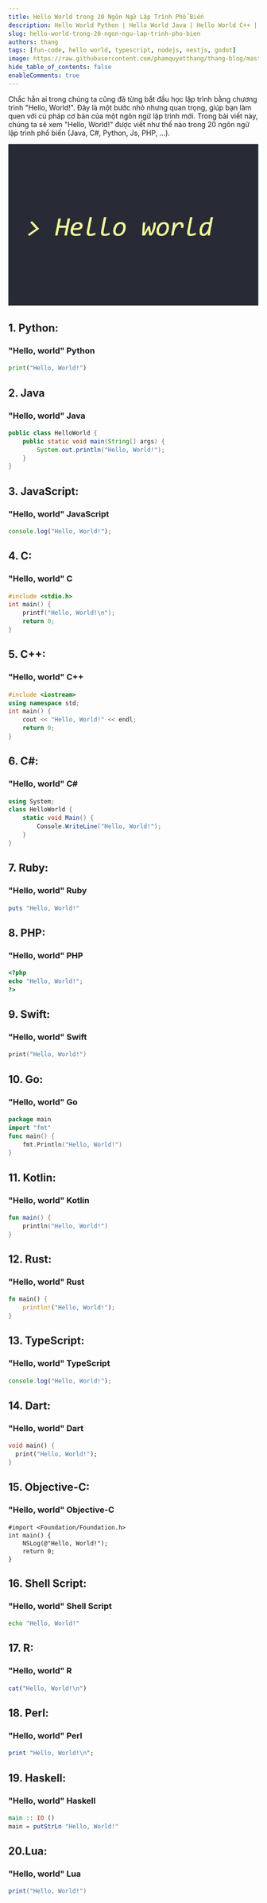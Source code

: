 ```yaml
---
title: Hello World trong 20 Ngôn Ngữ Lập Trình Phổ Biến
description: Hello World Python | Hello World Java | Hello World C++ | Hello World PHP | Hello World Javascript | Hello World C# 
slug: hello-world-trong-20-ngon-ngu-lap-trinh-pho-bien
authors: thang
tags: [fun-code, hello world, typescript, nodejs, nestjs, godot]
image: https://raw.githubusercontent.com/phamquyetthang/thang-blog/master/blog/2023-12-23-hello-world-20-ngon-ngu/hello.png
hide_table_of_contents: false
enableComments: true 
---
```

<!-- truncate -->

Chắc hẳn ai trong chúng ta cũng đã từng bắt đầu học lập trình bằng chương trình "Hello, World!". Đây là một bước nhỏ nhưng quan trọng, giúp bạn làm quen với cú pháp cơ bản của một ngôn ngữ lập trình mới. Trong bài viết này, chúng ta sẽ xem "Hello, World!" được viết như thế nào trong 20 ngôn ngữ lập trình phổ biến (Java, C#, Python, Js, PHP, ...).

![Image](./hello.png)

## 1. Python:
### "Hello, world" Python
```python
print("Hello, World!")
```

## 2. Java
### "Hello, world" Java
```java
public class HelloWorld {
    public static void main(String[] args) {
        System.out.println("Hello, World!");
    }
}
```

## 3. JavaScript:
### "Hello, world" JavaScript
```javascript
console.log("Hello, World!");
```
## 4. C:
### "Hello, world" C
```c
#include <stdio.h>
int main() {
    printf("Hello, World!\n");
    return 0;
}
```
## 5. C++:
### "Hello, world" C++
```cpp
#include <iostream>
using namespace std;
int main() {
    cout << "Hello, World!" << endl;
    return 0;
}
```
## 6. C#:
### "Hello, world" C#
```csharp
using System;
class HelloWorld {
    static void Main() {
        Console.WriteLine("Hello, World!");
    }
}
```
## 7. Ruby:
### "Hello, world" Ruby
```ruby
puts "Hello, World!"
```
## 8. PHP:
### "Hello, world" PHP
```php
<?php
echo "Hello, World!";
?>
```
## 9. Swift:
### "Hello, world" Swift
```swift
print("Hello, World!")
```
## 10. Go:
### "Hello, world" Go
```go
package main
import "fmt"
func main() {
    fmt.Println("Hello, World!")
}
```

## 11. Kotlin:
### "Hello, world" Kotlin
```kotlin
fun main() {
    println("Hello, World!")
}
```
## 12. Rust:
### "Hello, world" Rust
```rust
fn main() {
    println!("Hello, World!");
}
```
## 13. TypeScript:
### "Hello, world" TypeScript
```typescript
console.log("Hello, World!");
```
## 14. Dart:
### "Hello, world" Dart
```dart
void main() {
  print("Hello, World!");
}
```
## 15. Objective-C:
### "Hello, world" Objective-C
```objective
#import <Foundation/Foundation.h>
int main() {
    NSLog(@"Hello, World!");
    return 0;
}
```
## 16. Shell Script:
### "Hello, world" Shell Script
```bash
echo "Hello, World!"
```
## 17. R:
### "Hello, world" R
```r
cat("Hello, World!\n")
```
## 18. Perl:
### "Hello, world" Perl
```perl
print "Hello, World!\n";
```
## 19. Haskell:
### "Hello, world" Haskell
```haskell
main :: IO ()
main = putStrLn "Hello, World!"
```
## 20.Lua:
### "Hello, world" Lua
```lua
print("Hello, World!")
```